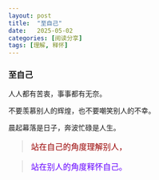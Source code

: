 ```yaml
---
layout: post
title:  "至自己"
date:   2025-05-02
categories: [阅读分享]
tags: [理解, 释怀]  
---
```


### 至自己

人人都有苦衷，事事都有无奈。

不要羡慕别人的辉煌，也不要嘲笑别人的不幸。

晨起幕落是日子，奔波忙碌是人生。

<span style="font-size: 16px">
  
>  <font color="#990000">站在自己的角度理解别人，</font> 

>  <font color="#6600ff">站在别人的角度释怀自己。</font>

</span>
